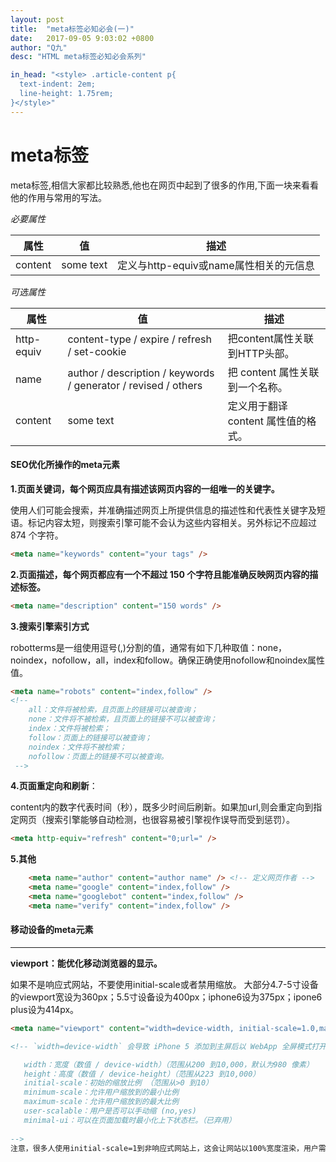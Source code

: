 ```yaml
---
layout: post
title:  "meta标签必知必会(一)"
date:   2017-09-05 9:03:02 +0800
author: "Q九"
desc: "HTML meta标签必知必会系列"

in_head: "<style> .article-content p{
  text-indent: 2em;
  line-height: 1.75rem;
}</style>"
---
```


# meta标签

   meta标签,相信大家都比较熟悉,他也在网页中起到了很多的作用,下面一块来看看他的作用与常用的写法。
   
  *必要属性*
   
   

属性  | 值     | 描述
---   |---     |---
content | some text | 定义与http-equiv或name属性相关的元信息


*可选属性*


属性 | 值  |描述
---   |---     |---
http-equiv| content-type / expire / refresh / set-cookie |把content属性关联到HTTP头部。
name |author / description / keywords / generator / revised / others| 把 content 属性关联到一个名称。
content |some text |定义用于翻译 content 属性值的格式。



#### SEO优化所操作的meta元素


**1.页面关键词，每个网页应具有描述该网页内容的一组唯一的关键字。**

使用人们可能会搜索，并准确描述网页上所提供信息的描述性和代表性关键字及短语。标记内容太短，则搜索引擎可能不会认为这些内容相关。另外标记不应超过 874 个字符。

```html
<meta name="keywords" content="your tags" />

```

**2.页面描述，每个网页都应有一个不超过 150 个字符且能准确反映网页内容的描述标签。**

```html
<meta name="description" content="150 words" />
```

**3.搜索引擎索引方式**

robotterms是一组使用逗号(,)分割的值，通常有如下几种取值：none，noindex，nofollow，all，index和follow。确保正确使用nofollow和noindex属性值。
```html
<meta name="robots" content="index,follow" />
<!--
    all：文件将被检索，且页面上的链接可以被查询；
    none：文件将不被检索，且页面上的链接不可以被查询；
    index：文件将被检索；
    follow：页面上的链接可以被查询；
    noindex：文件将不被检索；
    nofollow：页面上的链接不可以被查询。
 -->

```

**4.页面重定向和刷新**：

content内的数字代表时间（秒），既多少时间后刷新。如果加url,则会重定向到指定网页（搜索引擎能够自动检测，也很容易被引擎视作误导而受到惩罚）。
```html
<meta http-equiv="refresh" content="0;url=" />
```
**5.其他**

```html
    <meta name="author" content="author name" /> <!-- 定义网页作者 -->
    <meta name="google" content="index,follow" />
    <meta name="googlebot" content="index,follow" />
    <meta name="verify" content="index,follow" />
```
 
    
#### 移动设备的meta元素

---

**viewport：能优化移动浏览器的显示。**

如果不是响应式网站，不要使用initial-scale或者禁用缩放。
大部分4.7-5寸设备的viewport宽设为360px；5.5寸设备设为400px；iphone6设为375px；ipone6 plus设为414px。
```html
<meta name="viewport" content="width=device-width, initial-scale=1.0,maximum-scale=1.0, user-scalable=no"/>

<!-- `width=device-width` 会导致 iPhone 5 添加到主屏后以 WebApp 全屏模式打开页面时出现黑边 

   width：宽度（数值 / device-width）（范围从200 到10,000，默认为980 像素）
   height：高度（数值 / device-height）（范围从223 到10,000）
   initial-scale：初始的缩放比例 （范围从>0 到10）
   minimum-scale：允许用户缩放到的最小比例
   maximum-scale：允许用户缩放到的最大比例
   user-scalable：用户是否可以手动缩 (no,yes)
   minimal-ui：可以在页面加载时最小化上下状态栏。（已弃用）
   
-->
注意，很多人使用initial-scale=1到非响应式网站上，这会让网站以100%宽度渲染，用户需要手动移动页面或者缩放。如果和initial-scale=1同时使用user-scalable=no或maximum-scale=1，则用户将不能放大/缩小网页来看到全部的内容。
```

























